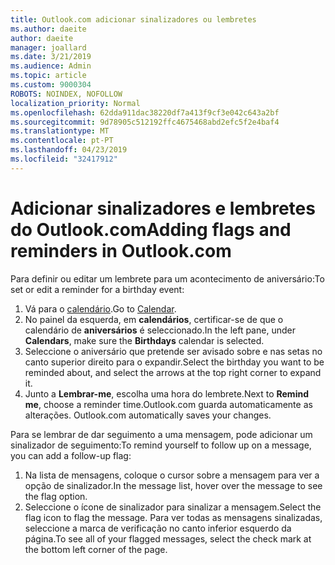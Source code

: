 ```yaml
---
title: Outlook.com adicionar sinalizadores ou lembretes
ms.author: daeite
author: daeite
manager: joallard
ms.date: 3/21/2019
ms.audience: Admin
ms.topic: article
ms.custom: 9000304
ROBOTS: NOINDEX, NOFOLLOW
localization_priority: Normal
ms.openlocfilehash: 62dda911dac38220df7a413f9cf3e042c643a2bf
ms.sourcegitcommit: 9d78905c512192ffc4675468abd2efc5f2e4baf4
ms.translationtype: MT
ms.contentlocale: pt-PT
ms.lasthandoff: 04/23/2019
ms.locfileid: "32417912"
---
```

# <a name="adding-flags-and-reminders-in-outlookcom"></a><span data-ttu-id="6458d-102">Adicionar sinalizadores e lembretes do Outlook.com</span><span class="sxs-lookup"><span data-stu-id="6458d-102">Adding flags and reminders in Outlook.com</span></span>

<span data-ttu-id="6458d-103">Para definir ou editar um lembrete para um acontecimento de aniversário:</span><span class="sxs-lookup"><span data-stu-id="6458d-103">To set or edit a reminder for a birthday event:</span></span>

1. <span data-ttu-id="6458d-104">Vá para o [calendário](https://outlook.live.com/calendar/).</span><span class="sxs-lookup"><span data-stu-id="6458d-104">Go to [Calendar](https://outlook.live.com/calendar/).</span></span>
1. <span data-ttu-id="6458d-105">No painel da esquerda, em **calendários**, certificar-se de que o calendário de **aniversários** é seleccionado.</span><span class="sxs-lookup"><span data-stu-id="6458d-105">In the left pane, under **Calendars**, make sure the **Birthdays** calendar is selected.</span></span>
1. <span data-ttu-id="6458d-106">Seleccione o aniversário que pretende ser avisado sobre e nas setas no canto superior direito para o expandir.</span><span class="sxs-lookup"><span data-stu-id="6458d-106">Select the birthday you want to be reminded about, and select the arrows at the top right corner to expand it.</span></span>
1. <span data-ttu-id="6458d-107">Junto a **Lembrar-me**, escolha uma hora do lembrete.</span><span class="sxs-lookup"><span data-stu-id="6458d-107">Next to **Remind me**, choose a reminder time.</span></span><span data-ttu-id="6458d-108">Outlook.com guarda automaticamente as alterações.</span><span class="sxs-lookup"><span data-stu-id="6458d-108"> Outlook.com automatically saves your changes.</span></span>

<span data-ttu-id="6458d-109">Para se lembrar de dar seguimento a uma mensagem, pode adicionar um sinalizador de seguimento:</span><span class="sxs-lookup"><span data-stu-id="6458d-109">To remind yourself to follow up on a message, you can add a follow-up flag:</span></span>

1. <span data-ttu-id="6458d-110">Na lista de mensagens, coloque o cursor sobre a mensagem para ver a opção de sinalizador.</span><span class="sxs-lookup"><span data-stu-id="6458d-110">In the message list, hover over the message to see the flag option.</span></span>
1. <span data-ttu-id="6458d-111">Seleccione o ícone de sinalizador para sinalizar a mensagem.</span><span class="sxs-lookup"><span data-stu-id="6458d-111">Select the flag icon to flag the message.</span></span> <span data-ttu-id="6458d-112">Para ver todas as mensagens sinalizadas, seleccione a marca de verificação no canto inferior esquerdo da página.</span><span class="sxs-lookup"><span data-stu-id="6458d-112">To see all of your flagged messages, select the check mark at the bottom left corner of the page.</span></span>